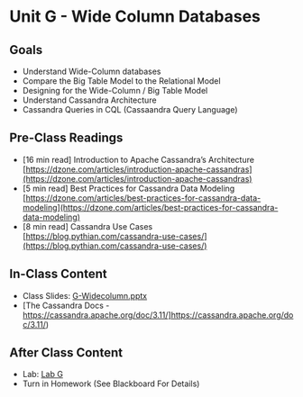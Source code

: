 # Unit G - Wide Column Databases

## Goals

- Understand Wide-Column databases
- Compare the Big Table Model to the Relational Model
- Designing for the Wide-Column / Big Table Model
- Understand Cassandra Architecture
- Cassandra Queries in CQL (Cassaandra Query Language)

## Pre-Class Readings

- [16 min read] Introduction to Apache Cassandra’s Architecture [https://dzone.com/articles/introduction-apache-cassandras](https://dzone.com/articles/introduction-apache-cassandras) 
- [5 min read] Best Practices for Cassandra Data Modeling [https://dzone.com/articles/best-practices-for-cassandra-data-modeling](https://dzone.com/articles/best-practices-for-cassandra-data-modeling)
- [8 min read] Cassandra Use Cases [https://blog.pythian.com/cassandra-use-cases/](https://blog.pythian.com/cassandra-use-cases/)


## In-Class Content

- Class Slides: [G-Widecolumn.pptx](G-Eidecolumn.pptx)
- [The Cassandra Docs - https://cassandra.apache.org/doc/3.11/]https://cassandra.apache.org/doc/3.11/)

## After Class Content

- Lab: [Lab G](lab-G.md)
- Turn in Homework (See Blackboard For Details)